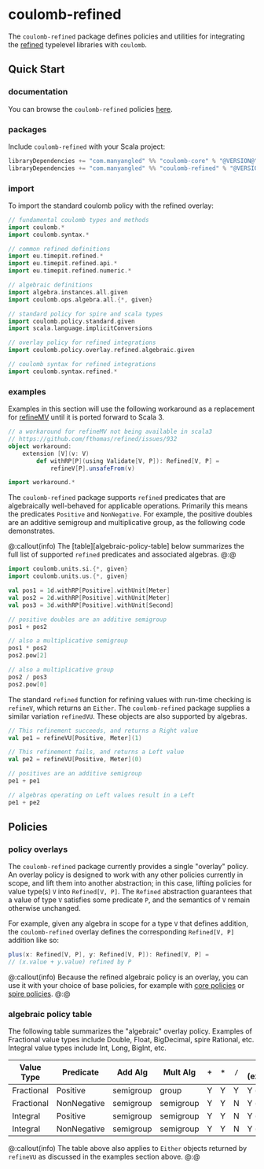 # coulomb-refined

The `coulomb-refined` package defines policies and utilities for integrating the
[refined](https://github.com/fthomas/refined#refined-simple-refinement-types-for-scala)
typelevel libraries with `coulomb`.

## Quick Start

### documentation

You can browse the `coulomb-refined` policies
[here](https://www.javadoc.io/doc/com.manyangled/coulomb-docs_3/latest/coulomb/policy/overlay/refined.html).

### packages

Include `coulomb-refined` with your Scala project:

```scala
libraryDependencies += "com.manyangled" %% "coulomb-core" % "@VERSION@"
libraryDependencies += "com.manyangled" %% "coulomb-refined" % "@VERSION@"
```

### import

To import the standard coulomb policy with the refined overlay:

```scala mdoc
// fundamental coulomb types and methods
import coulomb.*
import coulomb.syntax.*

// common refined definitions
import eu.timepit.refined.*
import eu.timepit.refined.api.*
import eu.timepit.refined.numeric.*

// algebraic definitions
import algebra.instances.all.given
import coulomb.ops.algebra.all.{*, given}

// standard policy for spire and scala types
import coulomb.policy.standard.given
import scala.language.implicitConversions

// overlay policy for refined integrations
import coulomb.policy.overlay.refined.algebraic.given

// coulomb syntax for refined integrations
import coulomb.syntax.refined.*
```

### examples

Examples in this section will use the following workaround as a replacement for
[refineMV](https://github.com/fthomas/refined/issues/932)
until it is ported forward to Scala 3.

```scala mdoc
// a workaround for refineMV not being available in scala3
// https://github.com/fthomas/refined/issues/932
object workaround:
    extension [V](v: V)
        def withRP[P](using Validate[V, P]): Refined[V, P] =
            refineV[P].unsafeFrom(v)

import workaround.*
```

The `coulomb-refined` package supports `refined` predicates that are algebraically well-behaved for applicable operations.
Primarily this means the predicates `Positive` and `NonNegative`.
For example, the positive doubles are an additive semigroup and multiplicative group,
as the following code demonstrates.

@:callout(info)
The
[table][algebraic-policy-table]
below summarizes the full list of supported `refined` predicates and associated algebras.
@:@

```scala mdoc
import coulomb.units.si.{*, given}
import coulomb.units.us.{*, given}

val pos1 = 1d.withRP[Positive].withUnit[Meter]
val pos2 = 2d.withRP[Positive].withUnit[Meter]
val pos3 = 3d.withRP[Positive].withUnit[Second]

// positive doubles are an additive semigroup
pos1 + pos2

// also a multiplicative semigroup
pos1 * pos2
pos2.pow[2]

// also a multiplicative group
pos2 / pos3
pos2.pow[0]
```

The standard `refined` function for refining values with run-time checking is `refineV`,
which returns an `Either`.
The `coulomb-refined` package supplies a similar variation `refinedVU`.
These objects are also supported by algebras.

```scala mdoc
// This refinement succeeds, and returns a Right value
val pe1 = refineVU[Positive, Meter](1)

// This refinement fails, and returns a Left value
val pe2 = refineVU[Positive, Meter](0)

// positives are an additive semigroup
pe1 + pe1

// algebras operating on Left values result in a Left
pe1 + pe2
```

## Policies

### policy overlays

The `coulomb-refined` package currently provides a single "overlay" policy.
An overlay policy is designed to work with any other policies currently in scope,
and lift them into another abstraction;
in this case, lifting policies for value type(s) `V` into `Refined[V, P]`.
The `Refined` abstraction guarantees that a value of type `V` satisfies some predicate `P`,
and the semantics of `V` remain otherwise unchanged.

For example, given any algebra in scope for a type `V` that defines addition,
the `coulomb-refined` overlay defines the corresponding `Refined[V, P]` addition
like so:
```scala
plus(x: Refined[V, P], y: Refined[V, P]): Refined[V, P] =
// (x.value + y.value) refined by P
```

@:callout(info)
Because the refined algebraic policy is an overlay,
you can use it with your choice of base policies,
for example with
[core policies](concepts.md#coulomb-policies)
or
[spire policies](coulomb-spire.md#policies).
@:@

### algebraic policy table

The following table summarizes the "algebraic" overlay policy.
Examples of Fractional value types include Double, Float, BigDecimal, spire Rational, etc.
Integral value types include Int, Long, BigInt, etc.

| Value Type | Predicate | Add Alg | Mult Alg | `+` | `*` | `/` | `pow` (exponent) |
| --- | --- | --- | --- | --- | --- | --- | --- |
| Fractional | Positive | semigroup | group | Y | Y | Y | Y (rational) |
| Fractional | NonNegative | semigroup | semigroup | Y | Y | N | Y (pos int) |
| Integral | Positive | semigroup | semigroup | Y | Y | N | Y (pos int) |
| Integral | NonNegative | semigroup | semigroup | Y | Y | N | Y (pos int) |

@:callout(info)
The table above also applies to `Either` objects returned by `refineVU` as discussed
in the examples section above.
@:@
